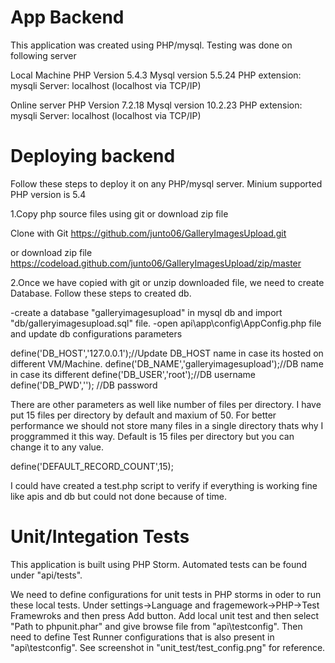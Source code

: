 # App Backend

This application was created using PHP/mysql. Testing was done on following server

Local Machine
PHP Version 5.4.3
Mysql version 5.5.24
PHP extension: mysqli
Server: localhost (localhost via TCP/IP)


Online server
PHP Version 7.2.18
Mysql version 10.2.23
PHP extension: mysqli
Server: localhost (localhost via TCP/IP)


# Deploying backend


Follow these steps to deploy it on any PHP/mysql server. Minium supported PHP version is 5.4

1.Copy php source files using git or download zip file

Clone with Git
https://github.com/junto06/GalleryImagesUpload.git

or download zip file
https://codeload.github.com/junto06/GalleryImagesUpload/zip/master


2.Once we have copied with git or unzip downloaded file, we need to create Database. Follow these steps to created db.

-create a database "galleryimagesupload" in mysql db and import "db/galleryimagesupload.sql" file.
-open api\app\config\AppConfig.php file and update db configurations parameters

define('DB_HOST','127.0.0.1');//Update DB_HOST name in case its hosted on different VM/Machine.
define('DB_NAME','galleryimagesupload');//DB name in case its different
define('DB_USER','root');//DB username
define('DB_PWD',''); //DB password


There are other parameters as well like number of files per directory. I have put 15 files per
directory by default and maxium of 50. For better performance we should not store many files in 
a single directory thats why I proggrammed it this way. Default is 15 files per directory but you can
change it to any value.

define('DEFAULT_RECORD_COUNT',15);


I could have created a test.php script to verify if everything is working fine like apis and db but could not done because of time.


# Unit/Integation Tests

This application is built using PHP Storm. Automated tests can be found under "api/tests". 

We need to define configurations for unit tests in PHP storms in oder to run these local tests.
Under settings->Language and fragemework->PHP->Test Framewroks and then press Add button.
Add local unit test and then select "Path to phpunit.phar" and give browse file from "api\testconfig".
Then need to define Test Runner configurations that is also present in "api\testconfig". See screenshot
in "unit_test/test_config.png" for reference.
